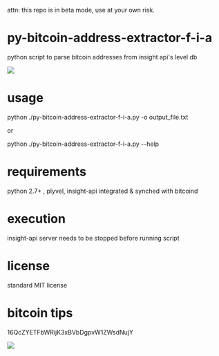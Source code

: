 attn: this repo is in beta mode, use at your own risk.

py-bitcoin-address-extractor-f-i-a
=====================

python script to parse bitcoin addresses from insight api's level db



![](http://i.imgur.com/o1u9icI.png)

usage
=====================
python ./py-bitcoin-address-extractor-f-i-a.py -o output_file.txt

or

python ./py-bitcoin-address-extractor-f-i-a.py --help

requirements
=====================
python 2.7+ , plyvel, insight-api integrated & synched with bitcoind


execution
=====================
insight-api server needs to be stopped before running script


license
=====================
standard MIT license

bitcoin tips
=====================
16QcZYETFbWRijK3xBVbDgpvW1ZWsdNujY

![](http://i.imgur.com/0YvZ6sA.png)
